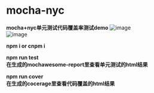 # mocha-nyc
**mocha+nyc单元测试代码覆盖率测试demo**
![image](https://github.com/guozhikun/mocha-nyc/blob/master/template/image/cordCover.png)  
![image](https://github.com/guozhikun/mocha-nyc/blob/master/template/image/test.png)  
      
**npm i or cnpm i**
  
**npm run test**  
**在生成的mochawesome-report里查看单元测试的html结果**  
  
**npm run cover**  
**在生成的cocerage里查看代码覆盖的html结果**
  
 

 